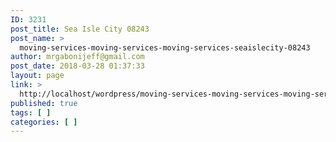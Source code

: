 ```yaml
---
ID: 3231
post_title: Sea Isle City 08243
post_name: >
  moving-services-moving-services-moving-services-seaislecity-08243
author: mrgabonijeff@gmail.com
post_date: 2018-03-28 01:37:33
layout: page
link: >
  http://localhost/wordpress/moving-services-moving-services-moving-services-seaislecity-08243/
published: true
tags: [ ]
categories: [ ]
---
```


